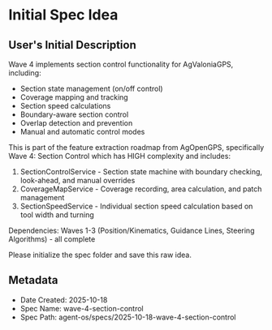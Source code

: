 # Initial Spec Idea

## User's Initial Description
Wave 4 implements section control functionality for AgValoniaGPS, including:
- Section state management (on/off control)
- Coverage mapping and tracking
- Section speed calculations
- Boundary-aware section control
- Overlap detection and prevention
- Manual and automatic control modes

This is part of the feature extraction roadmap from AgOpenGPS, specifically Wave 4: Section Control which has HIGH complexity and includes:
1. SectionControlService - Section state machine with boundary checking, look-ahead, and manual overrides
2. CoverageMapService - Coverage recording, area calculation, and patch management
3. SectionSpeedService - Individual section speed calculation based on tool width and turning

Dependencies: Waves 1-3 (Position/Kinematics, Guidance Lines, Steering Algorithms) - all complete

Please initialize the spec folder and save this raw idea.

## Metadata
- Date Created: 2025-10-18
- Spec Name: wave-4-section-control
- Spec Path: agent-os/specs/2025-10-18-wave-4-section-control
